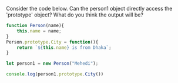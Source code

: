 
Consider the code below. Can the person1 object directly access the 'prototype' object?
What do you think the output will be?

```javascript
function Person(name){
    this.name = name;
}
Person.prototype.City = function(){
    return `${this.name} is from Dhaka`;
}

let person1 = new Person("Mehedi");

console.log(person1.prototype.City())
```